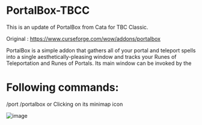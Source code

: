 # PortalBox-TBCC
This is an update of PortalBox from Cata for TBC Classic.

Original : https://www.curseforge.com/wow/addons/portalbox


PortalBox is a simple addon that gathers all of your portal and teleport spells into a single aesthetically-pleasing window and tracks your Runes of Teleportation and Runes of Portals. Its main window can be invoked by the

# Following commands:
/port
/portalbox
or Clicking on its minimap icon


![image](https://user-images.githubusercontent.com/85767653/124335442-8eabc380-db9a-11eb-8b91-6cfaa7dc122a.png)
